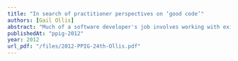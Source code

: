 ```yaml
---
title: "In search of practitioner perspectives on ‘good code’"
authors: [Gail Ollis]
abstract: "Much of a software developer's job involves working with existing code. The comprehensibility of code therefore has a significant and ongoing effect which can continue long after it was written. Personal experience has shown that some programmers' code is frustrating and time consuming to work with, while others write code that is crystal clear. This paper sets out the basis for a definition of 'good programmer' which emphasises the powerful but invisible productivity consequences for others, rather than the more readily measurable performance of the individual. The conjectured role of personality in shaping such characteristics is also discussed."
publishedAt: "ppig-2012"
year: 2012
url_pdf: "/files/2012-PPIG-24th-Ollis.pdf"
---
```

